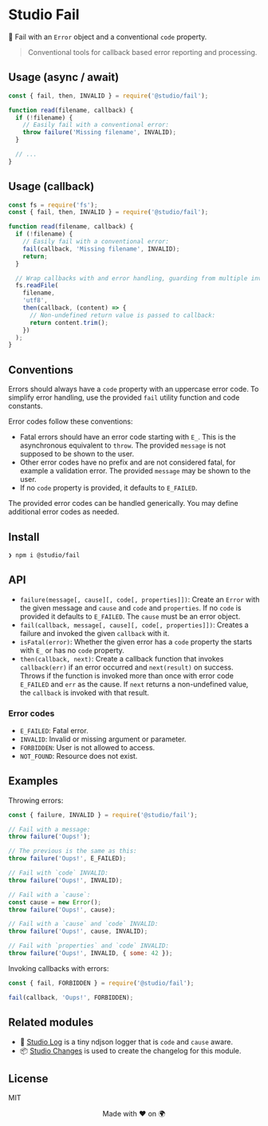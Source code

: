 # Studio Fail

🚨 Fail with an `Error` object and a conventional `code` property.

> Conventional tools for callback based error reporting and processing.

## Usage (async / await)

```js
const { fail, then, INVALID } = require('@studio/fail');

function read(filename, callback) {
  if (!filename) {
    // Easily fail with a conventional error:
    throw failure('Missing filename', INVALID);
  }

  // ...
}
```

## Usage (callback)

```js
const fs = require('fs');
const { fail, then, INVALID } = require('@studio/fail');

function read(filename, callback) {
  if (!filename) {
    // Easily fail with a conventional error:
    fail(callback, 'Missing filename', INVALID);
    return;
  }

  // Wrap callbacks with and error handling, guarding from multiple invocations:
  fs.readFile(
    filename,
    'utf8',
    then(callback, (content) => {
      // Non-undefined return value is passed to callback:
      return content.trim();
    })
  );
}
```

## Conventions

Errors should always have a `code` property with an uppercase error code. To
simplify error handling, use the provided `fail` utility function and code
constants.

Error codes follow these conventions:

- Fatal errors should have an error code starting with `E_`. This is the
  asynchronous equivalent to `throw`. The provided `message` is not supposed to
  be shown to the user.
- Other error codes have no prefix and are not considered fatal, for example a
  validation error. The provided `message` may be shown to the user.
- If no `code` property is provided, it defaults to `E_FAILED`.

The provided error codes can be handled generically. You may define additional
error codes as needed.

## Install

```bash
❯ npm i @studio/fail
```

## API

- `failure(message[, cause][, code[, properties]])`: Create an `Error`
  with the given message and `cause` and `code` and `properties`. If no `code`
  is provided it defaults to `E_FAILED`. The `cause` must be an error object.
- `fail(callback, message[, cause][, code[, properties]])`: Creates a failure
  and invoked the given `callback` with it.
- `isFatal(error)`: Whether the given error has a `code` property the starts
  with `E_` or has no `code` property.
- `then(callback, next)`: Create a callback function that invokes
  `callback(err)` if an error occurred and `next(result)` on success. Throws if
  the function is invoked more than once with error code `E_FAILED` and `err`
  as the cause. If `next` returns a non-undefined value, the `callback` is
  invoked with that result.

### Error codes

- `E_FAILED`: Fatal error.
- `INVALID`: Invalid or missing argument or parameter.
- `FORBIDDEN`: User is not allowed to access.
- `NOT_FOUND`: Resource does not exist.

## Examples

Throwing errors:

```js
const { failure, INVALID } = require('@studio/fail');

// Fail with a message:
throw failure('Oups!');

// The previous is the same as this:
throw failure('Oups!', E_FAILED);

// Fail with `code` INVALID:
throw failure('Oups!', INVALID);

// Fail with a `cause`:
const cause = new Error();
throw failure('Oups!', cause);

// Fail with a `cause` and `code` INVALID:
throw failure('Oups!', cause, INVALID);

// Fail with `properties` and `code` INVALID:
throw failure('Oups!', INVALID, { some: 42 });
```

Invoking callbacks with errors:

```js
const { fail, FORBIDDEN } = require('@studio/fail');

fail(callback, 'Oups!', FORBIDDEN);
```

## Related modules

- 👻 [Studio Log][1] is a tiny ndjson logger that is `code` and `cause` aware.
- 📦 [Studio Changes][2] is used to create the changelog for this module.

## License

MIT

<p align="center">Made with ❤️ on 🌍<p>

[1]: https://github.com/javascript-studio/studio-log
[2]: https://github.com/javascript-studio/studio-changes
